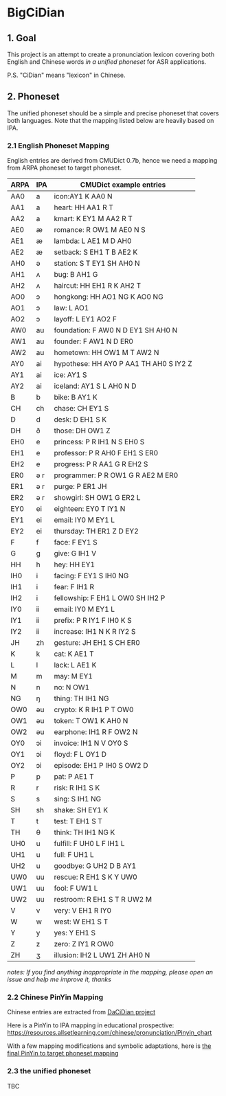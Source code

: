 # BigCiDian

## 1. Goal
This project is an attempt to create a pronunciation lexicon covering both English and Chinese words *in a unified phoneset* for ASR applications.  

P.S. "CiDian" means "lexicon" in Chinese.

## 2. Phoneset
The unified phoneset should be a simple and precise phoneset that covers both languages. Note that the mapping listed below are heavily based on IPA.

### 2.1 English Phoneset Mapping
English entries are derived from CMUDict 0.7b, hence we need a mapping from ARPA phoneset to target phoneset.

|ARPA|IPA|CMUDict example entries|
|-|-|-|
|AA0 |a|icon:AY1 K AA0 N|
|AA1 |a|heart: HH AA1 R T|
|AA2 |a|kmart: K EY1 M AA2 R T|
|AE0 |æ|romance: R OW1 M AE0 N S|
|AE1 |æ|lambda: L AE1 M D AH0|
|AE2 |æ|setback: S EH1 T B AE2 K|
|AH0 |ə|station: S T EY1 SH AH0 N|
|AH1 |ʌ|bug: B AH1 G|
|AH2 |ʌ|haircut: HH EH1 R K AH2 T|
|AO0 |ɔ|hongkong: HH AO1 NG K AO0 NG|
|AO1 |ɔ|law: L AO1|
|AO2 |ɔ|layoff: L EY1 AO2 F|
|AW0 |au|foundation: F AW0 N D EY1 SH AH0 N|
|AW1 |au|founder: F AW1 N D ER0|
|AW2 |au|hometown: HH OW1 M T AW2 N|
|AY0 |ai|hypothese: HH AY0 P AA1 TH AH0 S IY2 Z|
|AY1 |ai|ice: AY1 S|
|AY2 |ai|iceland: AY1 S L AH0 N D|
|B |b|bike: B AY1 K|
|CH |ch|chase: CH EY1 S|
|D |d|desk: D EH1 S K|
|DH |ð|those: DH OW1 Z|
|EH0 |e|princess: P R IH1 N S EH0 S|
|EH1 |e|professor: P R AH0 F EH1 S ER0|
|EH2 |e|progress: P R AA1 G R EH2 S|
|ER0 |ə r|programmer: P R OW1 G R AE2 M ER0|
|ER1 |ə r|purge: P ER1 JH|
|ER2 |ə r|showgirl: SH OW1 G ER2 L|
|EY0 |ei|eighteen: EY0 T IY1 N|
|EY1 |ei|email: IY0 M EY1 L|
|EY2 |ei|thursday: TH ER1 Z D EY2|
|F |f|face: F EY1 S|
|G |g|give: G IH1 V|
|HH |h|hey: HH EY1|
|IH0 |i|facing: F EY1 S IH0 NG |
|IH1 |i|fear: F IH1 R|
|IH2 |i|fellowship: F EH1 L OW0 SH IH2 P|
|IY0 |ii|email: IY0 M EY1 L|
|IY1 |ii|prefix: P R IY1 F IH0 K S|
|IY2 |ii|increase: IH1 N K R IY2 S|
|JH |zh|gesture: JH EH1 S CH ER0|
|K |k|cat: K AE1 T|
|L |l|lack: L AE1 K|
|M |m|may: M EY1|
|N |n|no: N OW1|
|NG |ŋ|thing: TH IH1 NG|
|OW0 |əu|crypto: K R IH1 P T OW0|
|OW1 |əu|token: T OW1 K AH0 N|
|OW2 |əu|earphone: IH1 R F OW2 N|
|OY0 |ɔi|invoice: IH1 N V OY0 S|
|OY1 |ɔi|floyd: F L OY1 D|
|OY2 |ɔi|episode: EH1 P IH0 S OW2 D|
|P |p|pat: P AE1 T|
|R |r|risk: R IH1 S K|
|S |s|sing: S IH1 NG|
|SH |sh|shake: SH EY1 K|
|T |t|test: T EH1 S T|
|TH |θ|think: TH IH1 NG K|
|UH0 |u|fulfill: F UH0 L F IH1 L|
|UH1 |u|full: F UH1 L|
|UH2 |u|goodbye: G UH2 D B AY1|
|UW0 |uu|rescue: R EH1 S K Y UW0|
|UW1 |uu|fool: F UW1 L|
|UW2 |uu|restroom: R EH1 S T R UW2 M|
|V |v|very: V EH1 R IY0|
|W |w|west: W EH1 S T|
|Y |y|yes: Y EH1 S|
|Z |z|zero: Z IY1 R OW0|
|ZH |ʒ|illusion: IH2 L UW1 ZH AH0 N|

*notes: If you find anything inappropriate in the mapping, please open an issue and help me improve it, thanks*

### 2.2 Chinese PinYin Mapping
Chinese entries are extracted from [DaCiDian project](https://github.com/aishell-foundation/DaCiDian)

Here is a PinYin to IPA mapping in educational prospective: https://resources.allsetlearning.com/chinese/pronunciation/Pinyin_chart

With a few mapping modifications and symbolic adaptations, here is [the final PinYin to target phoneset mapping](/CN/pinyin_mapping_chart.csv)

### 2.3 the unified phoneset
TBC
